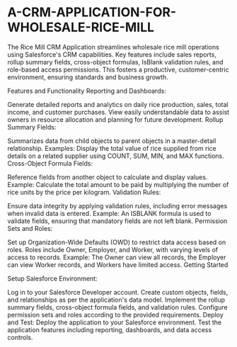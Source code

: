 # A-CRM-APPLICATION-FOR-WHOLESALE-RICE-MILL
The Rice Mill CRM Application streamlines wholesale rice mill operations using Salesforce's CRM capabilities. Key features include sales reports, rollup summary fields, cross-object formulas, IsBlank validation rules, and role-based access permissions. This fosters a productive, customer-centric environment, ensuring standards and business growth.

Features and Functionality
Reporting and Dashboards:

Generate detailed reports and analytics on daily rice production, sales, total income, and customer purchases.
View easily understandable data to assist owners in resource allocation and planning for future development.
Rollup Summary Fields:

Summarizes data from child objects to parent objects in a master-detail relationship.
Examples: Display the total value of rice supplied from rice details on a related supplier using COUNT, SUM, MIN, and MAX functions.
Cross-Object Formula Fields:

Reference fields from another object to calculate and display values.
Example: Calculate the total amount to be paid by multiplying the number of rice units by the price per kilogram.
Validation Rules:

Ensure data integrity by applying validation rules, including error messages when invalid data is entered.
Example: An ISBLANK formula is used to validate fields, ensuring that mandatory fields are not left blank.
Permission Sets and Roles:

Set up Organization-Wide Defaults (OWD) to restrict data access based on roles.
Roles include Owner, Employer, and Worker, with varying levels of access to records.
Example: The Owner can view all records, the Employer can view Worker records, and Workers have limited access.
Getting Started

Setup Salesforce Environment:

Log in to your Salesforce Developer account.
Create custom objects, fields, and relationships as per the application's data model.
Implement the rollup summary fields, cross-object formula fields, and validation rules.
Configure permission sets and roles according to the provided requirements.
Deploy and Test:
Deploy the application to your Salesforce environment.
Test the application features including reporting, dashboards, and data access controls.
